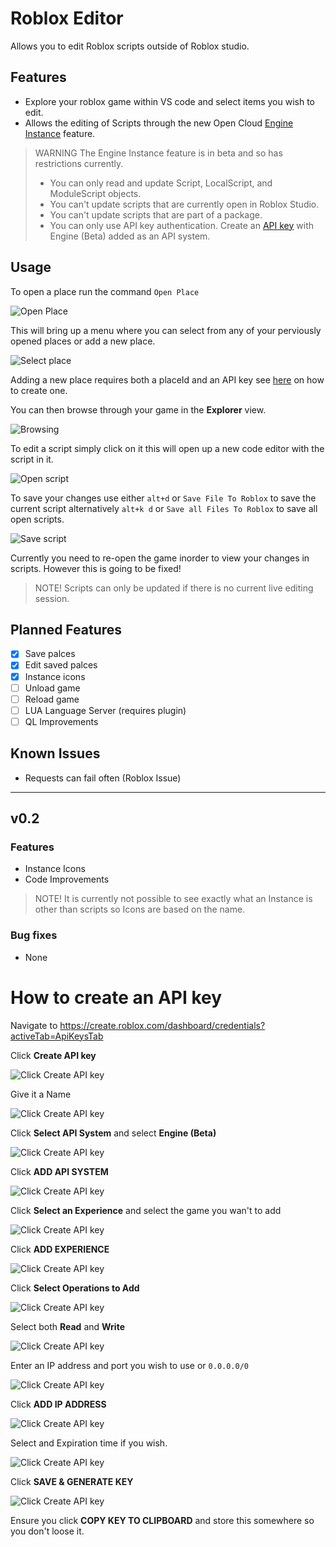 # Roblox Editor

Allows you to edit Roblox scripts outside of Roblox studio.

## Features

* Explore your roblox game within VS code and select items you wish to edit.
* Allows the editing of Scripts through the new Open Cloud [Engine Instance](https://create.roblox.com/docs/en-us/cloud/open-cloud/instance) feature.

> WARNING The Engine Instance feature is in beta and so has restrictions currently.
> * You can only read and update Script, LocalScript, and ModuleScript objects.
> * You can't update scripts that are currently open in Roblox Studio.
> * You can't update scripts that are part of a package.
> * You can only use API key authentication. Create an [API key](https://create.roblox.com/docs/en-us/cloud/open-cloud/api-keys) with Engine (Beta) added as an API system.

## Usage

To open a place run the command `Open Place`

![Open Place](https://raw.githubusercontent.com/afoster549/roblox-editor/main/images/screenshots/1.png)

This will bring up a menu where you can select from any of your perviously opened places or add a new place.

![Select place](https://raw.githubusercontent.com/afoster549/roblox-editor/main/images/screenshots/2.png)

Adding a new place requires both a placeId and an API key see [here](#how-to-create-an-api-key) on how to create one.

You can then browse through your game in the **Explorer** view.

![Browsing](https://raw.githubusercontent.com/afoster549/roblox-editor/main/images/screenshots/3.png)

To edit a script simply click on it this will open up a new code editor with the script in it.

![Open script](https://raw.githubusercontent.com/afoster549/roblox-editor/main/images/screenshots/4.png)

To save your changes use either `alt+d` or `Save File To Roblox` to save the current script alternatively `alt+k d` or `Save all Files To Roblox` to save all open scripts.

![Save script](https://raw.githubusercontent.com/afoster549/roblox-editor/main/images/screenshots/5.png)

Currently you need to re-open the game inorder to view your changes in scripts. However this is going to be fixed!

> NOTE! Scripts can only be updated if there is no current live editing session.

## Planned Features

- [x] Save palces
- [x] Edit saved palces
- [x] Instance icons
- [ ] Unload game
- [ ] Reload game
- [ ] LUA Language Server (requires plugin)
- [ ] QL Improvements

## Known Issues

* Requests can fail often (Roblox Issue)

---

## v0.2

### Features

* Instance Icons
* Code Improvements

> NOTE! It is currently not possible to see exactly what an Instance is other than scripts so Icons are based on the name.

### Bug fixes

* None

# How to create an API key

Navigate to https://create.roblox.com/dashboard/credentials?activeTab=ApiKeysTab

Click **Create API key**

![Click Create API key](https://raw.githubusercontent.com/afoster549/roblox-editor/main/images/APIKEY/1.png)

Give it a Name

![Click Create API key](https://raw.githubusercontent.com/afoster549/roblox-editor/main/images/APIKEY/2.png)

Click **Select API System** and select **Engine (Beta)**

![Click Create API key](https://raw.githubusercontent.com/afoster549/roblox-editor/main/images/APIKEY/3.png)

Click **ADD API SYSTEM**

![Click Create API key](https://raw.githubusercontent.com/afoster549/roblox-editor/main/images/APIKEY/4.png)

Click **Select an Experience** and select the game you wan't to add

![Click Create API key](https://raw.githubusercontent.com/afoster549/roblox-editor/main/images/APIKEY/5.png)

Click **ADD EXPERIENCE**

![Click Create API key](https://raw.githubusercontent.com/afoster549/roblox-editor/main/images/APIKEY/6.png)

Click **Select Operations to Add**

![Click Create API key](https://raw.githubusercontent.com/afoster549/roblox-editor/main/images/APIKEY/7.png)

Select both **Read** and **Write**

![Click Create API key](https://raw.githubusercontent.com/afoster549/roblox-editor/main/images/APIKEY/8.png)

Enter an IP address and port you wish to use or `0.0.0.0/0`

![Click Create API key](https://raw.githubusercontent.com/afoster549/roblox-editor/main/images/APIKEY/9.png)

Click **ADD IP ADDRESS**

![Click Create API key](https://raw.githubusercontent.com/afoster549/roblox-editor/main/images/APIKEY/10.png)

Select and Expiration time if you wish.

![Click Create API key](https://raw.githubusercontent.com/afoster549/roblox-editor/main/images/APIKEY/11.png)

Click **SAVE & GENERATE KEY**

![Click Create API key](https://raw.githubusercontent.com/afoster549/roblox-editor/main/images/APIKEY/12.png)

Ensure you click **COPY KEY TO CLIPBOARD** and store this somewhere so you don't loose it.